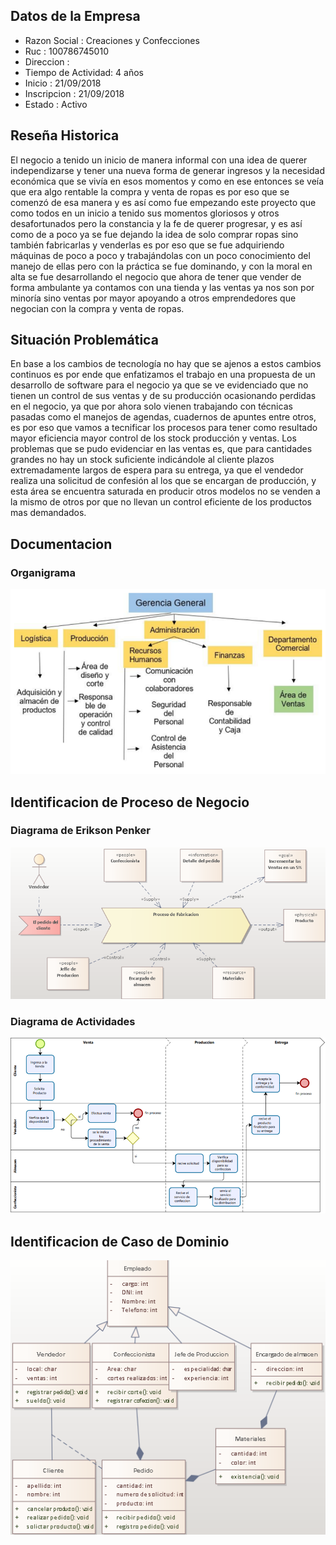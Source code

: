 ## **Datos de la Empresa**

* Razon Social : Creaciones y Confecciones
* Ruc : 100786745010 
* Direccion : 
* Tiempo de Actividad: 4 años
* Inicio : 21/09/2018
* Inscripcion : 21/09/2018
* Estado : Activo 

## **Reseña Historica**
El negocio a tenido un inicio de manera informal con una idea de querer independizarse y tener una nueva forma de generar ingresos y la necesidad económica que se vivía en esos momentos y como en ese entonces se veía que era algo rentable la compra y venta de ropas es por eso que se comenzó de esa manera y es así como fue empezando este proyecto que como todos en un inicio a tenido sus momentos gloriosos y otros desafortunados pero la constancia y la fe de querer progresar, y es así como de a poco ya se fue dejando la idea de solo comprar ropas sino también fabricarlas y venderlas es por eso que se fue adquiriendo máquinas de poco a poco y trabajándolas con un poco conocimiento del manejo de ellas pero con la práctica se fue dominando, y con la moral en alta se fue desarrollando el negocio que ahora de tener que vender de forma ambulante ya contamos con una tienda y las ventas ya nos son por minoría sino ventas por mayor apoyando a otros emprendedores que negocian con la compra y venta de ropas.

## **Situación Problemática**
En base a los cambios de tecnología no hay que se ajenos a estos cambios continuos es por ende que enfatizamos el trabajo en una propuesta de un desarrollo de software para el negocio ya que se ve evidenciado que no tienen un control de sus ventas y de su producción  ocasionando perdidas en el negocio, ya que por ahora solo vienen trabajando con  técnicas pasadas como el manejos de agendas, cuadernos de apuntes entre otros, es por eso que vamos a tecnificar los procesos para tener como resultado mayor eficiencia  mayor control de los stock  producción y ventas.
Los problemas que se pudo evidenciar en las ventas es, que para cantidades grandes no hay un stock suficiente indicándole al cliente plazos extremadamente largos de espera para su entrega, ya que el vendedor realiza una solicitud de confesión al los que se encargan de producción, y esta área se encuentra saturada en producir otros modelos no se venden a la mismo de otros por que no llevan un control eficiente de los productos mas demandados.

## **Documentacion**
### **Organigrama**
![orga](organigrama.png)
## **Identificacion de Proceso de Negocio**
### **Diagrama de Erikson Penker**
![DA_EP](DA_EriksonPenker.png)
### **Diagrama de Actividades**
![DA_EP](DA.png)

## **Identificacion de Caso de Dominio**
![DA_EP](DC.png)